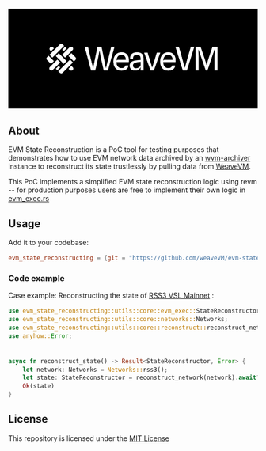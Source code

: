 <p align="center">
  <a href="https://wvm.dev">
    <img src="https://raw.githubusercontent.com/weaveVM/.github/main/profile/bg.png">
  </a>
</p>

## About
EVM State Reconstruction is a PoC tool for testing purposes that demonstrates how to use EVM network data archived by an [wvm-archiver](https://github.com/weaveVM/wvm-archiver) instance to reconstruct its state trustlessly by pulling data from [WeaveVM](https://wvm.dev).

This PoC implements a simplified EVM state reconstruction logic using revm -- for production purposes users are free to implement their own logic in [evm_exec.rs](./src/utils/core/evm_exec.rs)

## Usage
Add it to your codebase:

```Cargo.toml
evm_state_reconstructing = {git = "https://github.com/weaveVM/evm-state-reconstructing", branch = "main"}
```

### Code example

Case example: Reconstructing the state of [RSS3 VSL Mainnet](https://rss3.io) :

```rust
use evm_state_reconstructing::utils::core::evm_exec::StateReconstructor;
use evm_state_reconstructing::utils::core::networks::Networks;
use evm_state_reconstructing::utils::core::reconstruct::reconstruct_network;
use anyhow::Error;


async fn reconstruct_state() -> Result<StateReconstructor, Error> {
    let network: Networks = Networks::rss3();
    let state: StateReconstructor = reconstruct_network(network).await?;
    Ok(state)
}
```

## License
This repository is licensed under the [MIT License](./LICENSE)